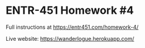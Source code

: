 # ENTR-451 Homework #4

Full instructions at https://entr451.com/homework-4/

Live website: https://wanderlogue.herokuapp.com/